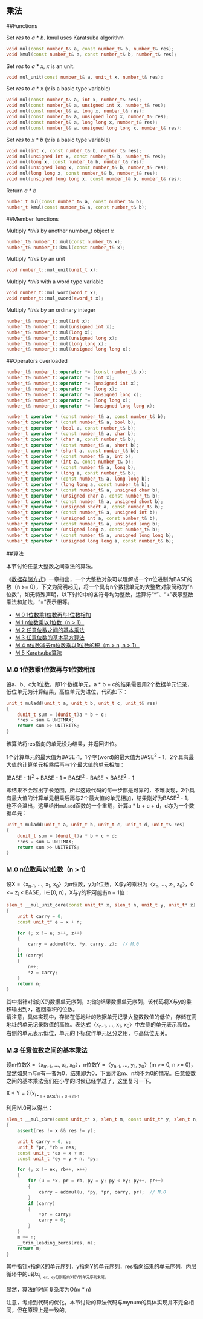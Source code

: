 乘法
-------------

##Functions

Set _res_ to _a_ \* _b_. kmul uses Karatsuba algorithm
```C++
void mul(const number_t& a, const number_t& b, number_t& res);
void kmul(const number_t& a, const number_t& b, number_t& res);
```

Set _res_ to _a_ \* _x_, _x_ is an unit.
```C++
void mul_unit(const number_t& a, unit_t x, number_t& res);
```

Set _res_ to _a_ \* _x_ (_x_ is a basic type variable)
```C++
void mul(const number_t& a, int x, number_t& res);
void mul(const number_t& a, unsigned int x, number_t& res);
void mul(const number_t& a, long x, number_t& res);
void mul(const number_t& a, unsigned long x, number_t& res);
void mul(const number_t& a, long long x, number_t& res);
void mul(const number_t& a, unsigned long long x, number_t& res);
```

Set _res_ to _x_ \* _b_ (_x_ is a basic type variable)
```C++
void mul(int x, const number_t& b, number_t& res);
void mul(unsigned int x, const number_t& b, number_t& res);
void mul(long x, const number_t& b, number_t& res);
void mul(unsigned long x, const number_t& b, number_t& res);
void mul(long long x, const number_t& b, number_t& res);
void mul(unsigned long long x, const number_t& b, number_t& res);
```

Return _a_ \* _b_
```C++
number_t mul(const number_t& a, const number_t& b);
number_t kmul(const number_t& a, const number_t& b);
```

##Member functions

Multiply _*this_ by another number_t object _x_
```C++
number_t& number_t::mul(const number_t& x);
number_t& number_t::kmul(const number_t& x);
```
Multiply _*this_ by an unit
```C++
void number_t::mul_unit(unit_t x);
```
Multiply _*this_ with a word type variable
```C++
void number_t::mul_word(word_t x);
void number_t::mul_sword(sword_t x);
```
Multiply _*this_ by an ordinary integer
```C++
number_t& number_t::mul(int x);
number_t& number_t::mul(unsigned int x);
number_t& number_t::mul(long x);
number_t& number_t::mul(unsigned long x);
number_t& number_t::mul(long long x);
number_t& number_t::mul(unsigned long long x);
```

##Operators overloaded
```C++
number_t& number_t::operator *= (const number_t& x);
number_t& number_t::operator *= (int x);
number_t& number_t::operator *= (unsigned int x);
number_t& number_t::operator *= (long x);
number_t& number_t::operator *= (unsigned long x);
number_t& number_t::operator *= (long long x);
number_t& number_t::operator *= (unsigned long long x);

number_t operator * (const number_t& a, const number_t& b);
number_t operator * (const number_t& a, bool b);
number_t operator * (bool a, const number_t& b);
number_t operator * (const number_t& a, char b);
number_t operator * (char a, const number_t& b);
number_t operator * (const number_t& a, short b);
number_t operator * (short a, const number_t& b);
number_t operator * (const number_t& a, int b);
number_t operator * (int a, const number_t& b);
number_t operator * (const number_t& a, long b);
number_t operator * (long a, const number_t& b);
number_t operator * (const number_t& a, long long b);
number_t operator * (long long a, const number_t& b);
number_t operator * (const number_t& a, unsigned char b);
number_t operator * (unsigned char a, const number_t& b);
number_t operator * (const number_t& a, unsigned short b);
number_t operator * (unsigned short a, const number_t& b);
number_t operator * (const number_t& a, unsigned int b);
number_t operator * (unsigned int a, const number_t& b);
number_t operator * (const number_t& a, unsigned long b);
number_t operator * (unsigned long a, const number_t& b);
number_t operator * (const number_t& a, unsigned long long b);
number_t operator * (unsigned long long a, const number_t& b);
```

##算法

本节讨论任意大整数之间乘法的算法。

《[数据存储方式](https://github.com/brotherbeer/mydocument/blob/master/mynum/Storage-ch.md)》一章指出，一个大整数对象可以理解成一个n位进制为BASE的数（n >= 0），下文为简明起见，将一个具有n个数据单元的大整数对象简称为“n位数”，如无特殊声明，以下讨论中的各符号均为整数，运算符“*”、“+”表示整数乘法和加法，“=”表示相等。

 * [M.0 1位数乘1位数再与1位数相加](#M0)
 * [M.1 n位数乘以1位数（n > 1）](#M1)
 * [M.2 任意位数之间的基本乘法](#M2)
 * [M.3 任意位数的基本平方算法](#M3)
 * [M.4 n位数减去m位数乘以1位数的积（m > n, n > 1）](#M4)
 * [M.5 Karatsuba算法](#M5)

<h3 id="M0">M.0 1位数乘1位数再与1位数相加</h3>

设a、b、c为1位数，即1个数据单元，a * b + c的结果需要用2个数据单元记录，低位单元为计算结果，高位单元为进位，代码如下：
```C++
unit_t muladd(unit_t a, unit_t b, unit_t c, unit_t& res)
{
    dunit_t sum = (dunit_t)a * b + c;
    *res = sum & UNITMAX;
    return sum >> UNITBITS;
}
```
该算法将res指向的单元设为结果，并返回进位。

1个计算单元的最大值为BASE-1，1个字(word)的最大值为BASE<sup>2</sup> - 1，2个具有最大值的计算单元相乘后再与1个最大值的单元相加：  

(BASE - 1)<sup>2</sup> + BASE - 1 = BASE<sup>2</sup> - BASE < BASE<sup>2</sup> - 1

即结果不会超出字长范围，所以这段代码的每一步都是可靠的，不难发现，2个具有最大值的计算单元相乘后再与2个最大值的单元相加，结果刚好为BASE<sup>2</sup> - 1，也不会溢出，这里给出`muladd`函数的一个重载，计算a * b + c + d，d亦为一个数据单元：
```C++
unit_t muladd(unit_t a, unit_t b, unit_t c, unit_t d, unit_t& res)
{
    dunit_t sum = (dunit_t)a * b + c + d;
    *res = sum & UNITMAX;
    return sum >> UNITBITS;
}
```

<h3 id="M1">M.0 n位数乘以1位数（n > 1）</h3>

设X =〈x<sub>n-1</sub>, ..., x<sub>1</sub>, x<sub>0</sub>〉为n位数，y为1位数，X与y的乘积为〈z<sub>n</sub>, ..., z<sub>1</sub>, z<sub>0</sub>〉，0 <= z<sub>i</sub> < BASE，i∈[0, n]，X与y的积可能有n + 1位：  
```C++
slen_t __mul_unit_core(const unit_t* x, slen_t n, unit_t y, unit_t* z)
{
    unit_t carry = 0;
    const unit_t* e = x + n;

    for (; x != e; x++, z++)
    {
        carry = addmul(*x, *y, carry, z);  // M.0
    }
	if (carry)
	{
		n++;
		*z = carry;
	}
	return n;
}
```
其中指针x指向X的数据单元序列，z指向结果数据单元序列，该代码将X与y的乘积输出到z，返回乘积的位数。  
请注意，具体实现中，存储在低地址的数据单元记录大整数数值的低位，存储在高地址的单元记录数值的高位。表达式〈x<sub>n-1</sub>, ..., x<sub>1</sub>, x<sub>0</sub>〉中左侧的单元表示高位，右侧的单元表示低位，单元的下标仅作单元区分之用，与高低位无关。

<h3 id="M3">M.3 任意位数之间的基本乘法</h3>

设m位数X =〈x<sub>m-1</sub>, ..., x<sub>1</sub>, x<sub>0</sub>〉，n位数Y =〈y<sub>n-1</sub>, ..., y<sub>1</sub>, y<sub>0</sub>〉(m >= 0, n >= 0)，显然如果m与n有一者为0，结果即为0，下面讨论m、n均不为0的情况。任意位数之间的基本乘法我们在小学的时候已经学过了，这里复习一下。

X * Y = Σ(x<sub>i<sub> * Y * BASE<sup>i</sup>) i = 0 → m-1

利用M.0可以得出：
```C++
slen_t __mul_core(const unit_t* x, slen_t m, const unit_t* y, slen_t n, unit_t* res)  // not inplace
{
    assert(res != x && res != y);

    unit_t carry = 0, u;
    unit_t *pr, *rb = res;
    const unit_t *ex = x + m;
    const unit_t *ey = y + n, *py;

    for (; x != ex; rb++, x++)
    {
        for (u = *x, pr = rb, py = y; py < ey; py++, pr++)
        {
			carry = addmul(u, *py, *pr, carry, pr);  // M.0
        }
        if (carry)
        {
            *pr = carry;
            carry = 0;
        }
    }
    m += n;
    __trim_leading_zeros(res, m);
    return m;
}
```
其中指针x指向X的单元序列，y指向Y的单元序列，res指向结果的单元序列。内层循环中的u即x<sub>i<sub>，ex、ey分别指向X和Y的单元序列末尾。

显然，算法的时间复杂度为O(m * n)

注意，考虑到代码的优化，本节讨论的算法代码与mynum的具体实现并不完全相同，但在原理上是一致的。

